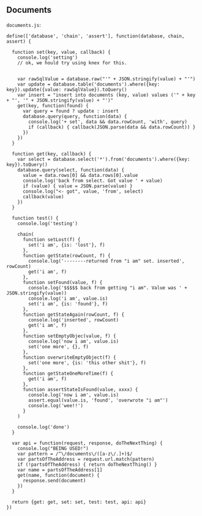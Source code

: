 Documents
---------

`documents.js`:

    define(['database', 'chain', 'assert'], function(database, chain, assert) {

      function set(key, value, callback) {
        console.log('setting')
        // ok, we hould try using knex for this.


        var rawSqlValue = database.raw("'" + JSON.stringify(value) + "'")
        var update = database.table('documents').where({key: key}).update({value: rawSqlValue}).toQuery()
        var insert = "insert into documents (key, value) values ('" + key + "', '" + JSON.stringify(value) + "')"
        get(key, function(found) {
          var query = found ? update : insert
          database.query(query, function(data) {
            console.log('+ set', data && data.rowCount, 'with', query)
            if (callback) { callback(JSON.parse(data && data.rowCount)) }
          })
        })
      }

      function get(key, callback) {
        var select = database.select('*').from('documents').where({key: key}).toQuery()
        database.query(select, function(data) {
          value = data.rows[0] && data.rows[0].value
          console.log('back from select. Got value ' + value)
          if (value) { value = JSON.parse(value) }
          console.log("<- got", value, 'from', select)
          callback(value)
        })
      }

      function test() {
        console.log('testing')

        chain(
          function setLost(f) { 
            set('i am', {is: 'lost'}, f) 
          },
          function getState(rowCount, f) {
            console.log('--------returned from "i am" set. inserted', rowCount)
            get('i am', f)
          },
          function setFound(value, f) {
            console.log('$$$$$ back from getting "i am". Value was ' + JSON.stringify(value))
            console.log('i am', value.is)
            set('i am', {is: 'found'}, f)
          },
          function getStateAgain(rowCount, f) {
            console.log('inserted', rowCount)
            get('i am', f)
          },
          function setEmptyObjec(value, f) {
            console.log('now i am', value.is)
            set('one more', {}, f)
          },
          function overwriteEmptyObject(f) {
            set('one more', {is: 'this other shit'}, f)
          },
          function getStateOneMoreTime(f) {
            get('i am', f)
          },
          function assertStateIsFound(value, xxxx) {
            console.log('now i am', value.is)
            assert.equal(value.is, 'found', 'overwrote "i am"')
            console.log('wee!!')
          }
        )

        console.log('done')
      }

      var api = function(request, response, doTheNextThing) {
        console.log("BEING USED!")
        var pattern = /^\/documents\/([a-z\/.]+)$/
        var partsOfTheAddress = request.url.match(pattern)
        if (!partsOfTheAddress) { return doTheNextThing() }
        var name = partsOfTheAddress[1]
        get(name, function(document) {
          response.send(document)
        })
      }

      return {get: get, set: set, test: test, api: api}
    })

